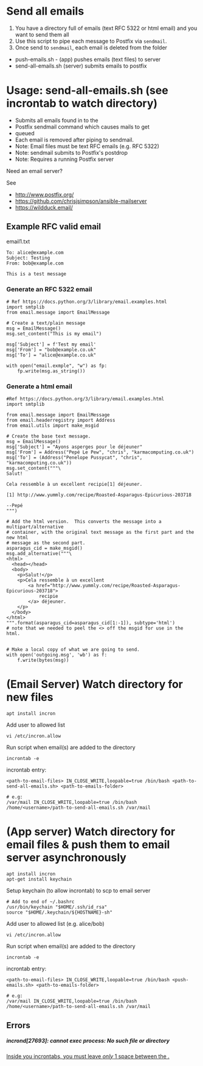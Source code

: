 # Send all emails

1. You have a directory full of emails (text RFC 5322 or html email) and you want to send them all
2. Use this script to pipe each message to Postfix via `sendmail`.
3. Once send to `sendmail`, each email is deleted from the folder


- push-emails.sh - (app) pushes emails (text files) to server
- send-all-emails.sh (server) submits emails to postfix


# Usage: send-all-emails.sh <path-to-emails> (see incrontab to watch directory)

- Submits all emails found in <path-to-emails> to the
- Postfix  sendmail command which causes mails to get
- queued
- Each email is removed after piping to sendmail.
- Note: Email files must be text RFC emails (e.g. RFC 5322)
- Note: sendmail submits to Postfix's postdrop
- Note: Requires a running Postfix server

Need an email server?

See 
- http://www.postfix.org/
- https://github.com/chrisjsimpson/ansible-mailserver
- https://wildduck.email/


## Example RFC valid email

email1.txt
```
To: alice@example.com
Subject: Testing
From: bob@example.com

This is a test message
```

### Generate an RFC 5322 email
```
# Ref https://docs.python.org/3/library/email.examples.html
import smtplib
from email.message import EmailMessage

# Create a text/plain message
msg = EmailMessage()
msg.set_content("This is my email")

msg['Subject'] = f'Test my email'
msg['From'] = "bob@example.co.uk"
msg['To'] = "alice@example.co.uk"

with open("email.exmple", "w") as fp:
    fp.write(msg.as_string())
```

### Generate a html email
```
#Ref https://docs.python.org/3/library/email.examples.html
import smtplib

from email.message import EmailMessage
from email.headerregistry import Address
from email.utils import make_msgid

# Create the base text message.
msg = EmailMessage()
msg['Subject'] = "Ayons asperges pour le déjeuner"
msg['From'] = Address("Pepé Le Pew", "chris", "karmacomputing.co.uk")
msg['To'] = (Address("Penelope Pussycat", "chris", "karmacomputing.co.uk"))
msg.set_content("""\
Salut!
  
Cela ressemble à un excellent recipie[1] déjeuner.

[1] http://www.yummly.com/recipe/Roasted-Asparagus-Epicurious-203718

--Pepé
""")

# Add the html version.  This converts the message into a multipart/alternative
# container, with the original text message as the first part and the new html
# message as the second part.
asparagus_cid = make_msgid()
msg.add_alternative("""\
<html>
  <head></head>
  <body>
    <p>Salut!</p>
    <p>Cela ressemble à un excellent
        <a href="http://www.yummly.com/recipe/Roasted-Asparagus-Epicurious-203718">
            recipie
        </a> déjeuner.
    </p>
  </body>
</html>
""".format(asparagus_cid=asparagus_cid[1:-1]), subtype='html')
# note that we needed to peel the <> off the msgid for use in the html.


# Make a local copy of what we are going to send.
with open('outgoing.msg', 'wb') as f:
    f.write(bytes(msg))
```

# (Email Server) Watch directory for new files
```
apt install incron
```
Add user to allowed list
```
vi /etc/incron.allow
```

Run script when email(s) are added to the directory

```
incrontab -e
```
incrontab entry:

```
<path-to-email-files> IN_CLOSE_WRITE,loopable=true /bin/bash <path-to-send-all-emails.sh> <path-to-emails-folder>

# e.g:
/var/mail IN_CLOSE_WRITE,loopable=true /bin/bash /home/<username>/path-to-send-all-emails.sh /var/mail
```

# (App server) Watch directory for email files & push them to email server asynchronously
```
apt install incron
apt-get install keychain
```

Setup keychain (to allow incrontab) to scp to email server

```
# Add to end of ~/.bashrc
/usr/bin/keychain "$HOME/.ssh/id_rsa"
source "$HOME/.keychain/${HOSTNAME}-sh"
```

Add user to allowed list (e.g. alice/bob)
```
vi /etc/incron.allow
```

Run script when email(s) are added to the directory

```
incrontab -e
```
incrontab entry:

```
<path-to-email-files> IN_CLOSE_WRITE,loopable=true /bin/bash <push-emails.sh> <path-to-emails-folder>

# e.g:
/var/mail IN_CLOSE_WRITE,loopable=true /bin/bash /home/<username>/path-to-send-all-emails.sh /var/mail
```

## Errors

##### incrond[27693]: cannot exec process: No such file or directory
[Inside you incrontabs, you must leave *only* 1 space between the <path> <mask> <cmd>.](http://sudoall.com/incrond-cannot-exec-process-no-such-file-or-directory/)
